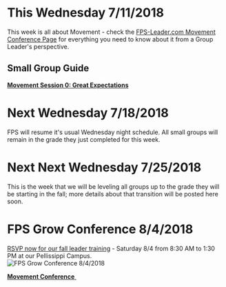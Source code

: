 # This Wednesday 7/11/2018
This week is all about Movement - check the [FPS-Leader.com Movement Conference Page](movement.md) for everything you need to know about it from a Group Leader's perspective.

## Small Group Guide
[**Movement Session 0: Great Expectations**](guide.pdf)

# Next Wednesday 7/18/2018
FPS will resume it's usual Wednesday night schedule. All small groups will remain in the grade they just completed for this week.

# Next Next Wednesday 7/25/2018
This is the week that we will be leveling all groups up to the grade they will be starting in the fall; more details about that transition will be posted here soon.

# FPS Grow Conference 8/4/2018
[RSVP now for our fall leader training](http://fpstudents.org/events/fps-grow-conference) - Saturday 8/4 from 8:30 AM to 1:30 PM at our Pellissippi Campus.  
![FPS Grow Conference 8/4/2018](training.jpg)

<!--End of Markdown Content-->
<script src="scripts.js"></script>

<!--Bottom Page Nav Buttons-->
<a class="btn btn-default btn-sm" href="/movement" role="button"><b>Movement Conference</b>&nbsp;<i class="fa fa-arrow-right"></i></a>

